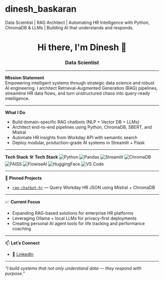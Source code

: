 # dinesh_baskaran
Data Scientist | RAG Architect | Automating HR Intelligence with Python, ChromaDB &amp; LLMs | Building AI that understands and responds.

<h1 align="center">Hi there, I'm Dinesh 👋</h1>
<h3 align="center"> Data Scientist </h3>

---

 **Mission Statement**  
Empowering intelligent systems through strategic data science and robust AI engineering. I architect Retrieval-Augmented Generation (RAG) pipelines, streamline HR data flows, and turn unstructured chaos into query-ready intelligence.

---

 **What I Do**
-  Build domain-specific RAG chatbots (NLP + Vector DB + LLMs)
-  Architect end-to-end pipelines using Python, ChromaDB, SBERT, and Mistral
-  Automate HR insights from Workday API with semantic search
-  Deploy modular, production-grade AI systems in Streamlit + Flask

---

 **Tech Stack**
🛠️ **Tech Stack**
![Python](https://img.shields.io/badge/-Python-05122A?style=flat&logo=python)
![Pandas](https://img.shields.io/badge/-Pandas-05122A?style=flat&logo=pandas)
![Streamlit](https://img.shields.io/badge/-Streamlit-05122A?style=flat&logo=streamlit)
![ChromaDB](https://img.shields.io/badge/-ChromaDB-05122A?style=flat)
![FAISS](https://img.shields.io/badge/-FAISS-05122A?style=flat)
![FlowiseAI](https://img.shields.io/badge/-Flowise-05122A?style=flat&logo=flowise)
![HuggingFace](https://img.shields.io/badge/-HuggingFace-05122A?style=flat&logo=huggingface)
![VS Code](https://img.shields.io/badge/-VS%20Code-05122A?style=flat&logo=visualstudiocode)


---

📌 **Pinned Projects**
- [`rag-chatbot-hr`](https://github.com/dineshbaskaran/rag-chatbot-hr) — Query Workday HR JSON using Mistral + ChromaDB

---

📈 **Current Focus**
- Expanding RAG-based solutions for enterprise HR platforms
- Leveraging Ollama + local LLMs for privacy-first deployments
- Creating personal AI agent tools for life tracking and performance coaching

---

📫 **Let’s Connect**
- 🔗 [LinkedIn](https://www.linkedin.com/in/dinesh-baskaran-88a5121a0?utm_source=share&utm_campaign=share_via&utm_content=profile&utm_medium=android_app)

---

_“I build systems that not only understand data — they respond with purpose.”_

